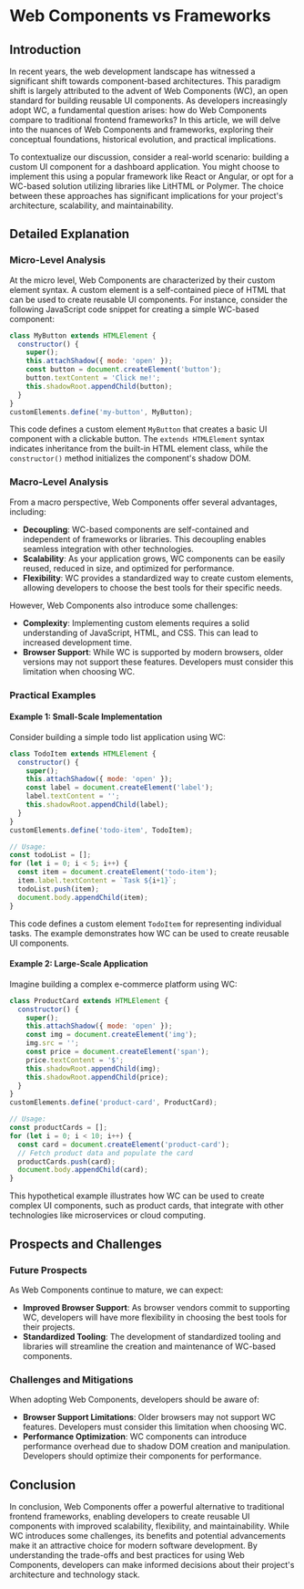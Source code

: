 # Web Components vs Frameworks
## Introduction

In recent years, the web development landscape has witnessed a significant shift towards component-based architectures. This paradigm shift is largely attributed to the advent of Web Components (WC), an open standard for building reusable UI components. As developers increasingly adopt WC, a fundamental question arises: how do Web Components compare to traditional frontend frameworks? In this article, we will delve into the nuances of Web Components and frameworks, exploring their conceptual foundations, historical evolution, and practical implications.

To contextualize our discussion, consider a real-world scenario: building a custom UI component for a dashboard application. You might choose to implement this using a popular framework like React or Angular, or opt for a WC-based solution utilizing libraries like LitHTML or Polymer. The choice between these approaches has significant implications for your project's architecture, scalability, and maintainability.

## Detailed Explanation

### Micro-Level Analysis

At the micro level, Web Components are characterized by their custom element syntax. A custom element is a self-contained piece of HTML that can be used to create reusable UI components. For instance, consider the following JavaScript code snippet for creating a simple WC-based component:
```javascript
class MyButton extends HTMLElement {
  constructor() {
    super();
    this.attachShadow({ mode: 'open' });
    const button = document.createElement('button');
    button.textContent = 'Click me!';
    this.shadowRoot.appendChild(button);
  }
}
customElements.define('my-button', MyButton);
```
This code defines a custom element `MyButton` that creates a basic UI component with a clickable button. The `extends HTMLElement` syntax indicates inheritance from the built-in HTML element class, while the `constructor()` method initializes the component's shadow DOM.

### Macro-Level Analysis

From a macro perspective, Web Components offer several advantages, including:

* **Decoupling**: WC-based components are self-contained and independent of frameworks or libraries. This decoupling enables seamless integration with other technologies.
* **Scalability**: As your application grows, WC components can be easily reused, reduced in size, and optimized for performance.
* **Flexibility**: WC provides a standardized way to create custom elements, allowing developers to choose the best tools for their specific needs.

However, Web Components also introduce some challenges:

* **Complexity**: Implementing custom elements requires a solid understanding of JavaScript, HTML, and CSS. This can lead to increased development time.
* **Browser Support**: While WC is supported by modern browsers, older versions may not support these features. Developers must consider this limitation when choosing WC.

### Practical Examples

#### Example 1: Small-Scale Implementation

Consider building a simple todo list application using WC:
```javascript
class TodoItem extends HTMLElement {
  constructor() {
    super();
    this.attachShadow({ mode: 'open' });
    const label = document.createElement('label');
    label.textContent = '';
    this.shadowRoot.appendChild(label);
  }
}
customElements.define('todo-item', TodoItem);

// Usage:
const todoList = [];
for (let i = 0; i < 5; i++) {
  const item = document.createElement('todo-item');
  item.label.textContent = `Task ${i+1}`;
  todoList.push(item);
  document.body.appendChild(item);
}
```
This code defines a custom element `TodoItem` for representing individual tasks. The example demonstrates how WC can be used to create reusable UI components.

#### Example 2: Large-Scale Application

Imagine building a complex e-commerce platform using WC:
```javascript
class ProductCard extends HTMLElement {
  constructor() {
    super();
    this.attachShadow({ mode: 'open' });
    const img = document.createElement('img');
    img.src = '';
    const price = document.createElement('span');
    price.textContent = '$';
    this.shadowRoot.appendChild(img);
    this.shadowRoot.appendChild(price);
  }
}
customElements.define('product-card', ProductCard);

// Usage:
const productCards = [];
for (let i = 0; i < 10; i++) {
  const card = document.createElement('product-card');
  // Fetch product data and populate the card
  productCards.push(card);
  document.body.appendChild(card);
}
```
This hypothetical example illustrates how WC can be used to create complex UI components, such as product cards, that integrate with other technologies like microservices or cloud computing.

## Prospects and Challenges

### Future Prospects

As Web Components continue to mature, we can expect:

* **Improved Browser Support**: As browser vendors commit to supporting WC, developers will have more flexibility in choosing the best tools for their projects.
* **Standardized Tooling**: The development of standardized tooling and libraries will streamline the creation and maintenance of WC-based components.

### Challenges and Mitigations

When adopting Web Components, developers should be aware of:

* **Browser Support Limitations**: Older browsers may not support WC features. Developers must consider this limitation when choosing WC.
* **Performance Optimization**: WC components can introduce performance overhead due to shadow DOM creation and manipulation. Developers should optimize their components for performance.

## Conclusion

In conclusion, Web Components offer a powerful alternative to traditional frontend frameworks, enabling developers to create reusable UI components with improved scalability, flexibility, and maintainability. While WC introduces some challenges, its benefits and potential advancements make it an attractive choice for modern software development. By understanding the trade-offs and best practices for using Web Components, developers can make informed decisions about their project's architecture and technology stack.